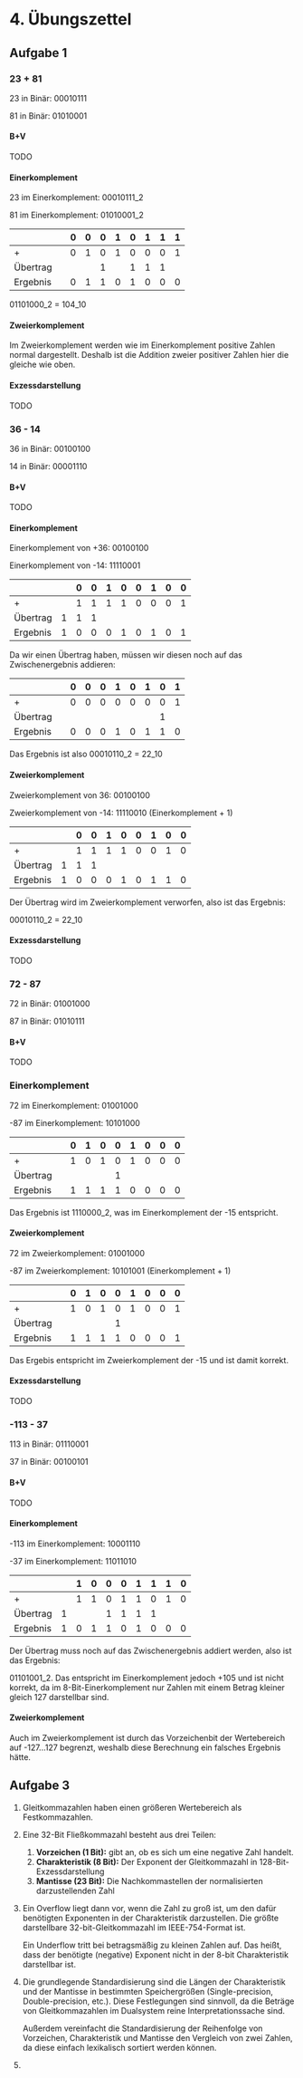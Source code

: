 # 4. Übungszettel

## Aufgabe 1

### 23 + 81

23 in Binär: 00010111

81 in Binär: 01010001

#### B+V

TODO

#### Einerkomplement

23 im Einerkomplement: 00010111_2

81 im Einerkomplement: 01010001_2

|          |      | 0    | 0    | 0    | 1    | 0    | 1    | 1    | 1    |
| -------- | ---- | ---- | ---- | ---- | ---- | ---- | ---- | ---- | ---- |
| +        |      | 0    | 1    | 0    | 1    | 0    | 0    | 0    | 1    |
| Übertrag |      |      |      | 1    |      | 1    | 1    | 1    |      |
| Ergebnis |      | 0    | 1    | 1    | 0    | 1    | 0    | 0    | 0    |

01101000_2 = 104_10

#### Zweierkomplement

Im Zweierkomplement werden wie im Einerkomplement positive Zahlen normal dargestellt. Deshalb ist die Addition zweier positiver Zahlen hier die gleiche wie oben.

#### Exzessdarstellung

TODO

### 36 - 14

36 in Binär: 00100100

14 in Binär: 00001110

#### B+V

TODO

#### Einerkomplement

Einerkomplement von +36: 00100100

Einerkomplement von -14:  11110001

|          |      | 0    | 0    | 1    | 0    | 0    | 1    | 0    | 0    |
| -------- | ---- | ---- | ---- | ---- | ---- | ---- | ---- | ---- | ---- |
| +        |      | 1    | 1    | 1    | 1    | 0    | 0    | 0    | 1    |
| Übertrag | 1    | 1    | 1    |      |      |      |      |      |      |
| Ergebnis | 1    | 0    | 0    | 0    | 1    | 0    | 1    | 0    | 1    |

Da wir einen Übertrag haben, müssen wir diesen noch auf das Zwischenergebnis addieren:

|          |      | 0    | 0    | 0    | 1    | 0    | 1    | 0    | 1    |
| -------- | ---- | ---- | ---- | ---- | ---- | ---- | ---- | ---- | ---- |
| +        |      | 0    | 0    | 0    | 0    | 0    | 0    | 0    | 1    |
| Übertrag |      |      |      |      |      |      |      | 1    |      |
| Ergebnis |      | 0    | 0    | 0    | 1    | 0    | 1    | 1    | 0    |

Das Ergebnis ist also 00010110_2 = 22_10

#### Zweierkomplement

Zweierkomplement von 36: 00100100

Zweierkomplement von -14: 11110010 (Einerkomplement + 1)

|          |      | 0    | 0    | 1    | 0    | 0    | 1    | 0    | 0    |
| -------- | ---- | ---- | ---- | ---- | ---- | ---- | ---- | ---- | ---- |
| +        |      | 1    | 1    | 1    | 1    | 0    | 0    | 1    | 0    |
| Übertrag | 1    | 1    | 1    |      |      |      |      |      |      |
| Ergebnis | 1    | 0    | 0    | 0    | 1    | 0    | 1    | 1    | 0    |

Der Übertrag wird im Zweierkomplement verworfen, also ist das Ergebnis:

00010110_2 = 22_10

#### Exzessdarstellung

TODO

### 72 - 87

72 in Binär: 01001000

87 in Binär: 01010111

#### B+V

TODO

### Einerkomplement

72 im Einerkomplement: 01001000

-87 im Einerkomplement: 10101000

|          |      | 0    | 1    | 0    | 0    | 1    | 0    | 0    | 0    |
| -------- | ---- | ---- | ---- | ---- | ---- | ---- | ---- | ---- | ---- |
| +        |      | 1    | 0    | 1    | 0    | 1    | 0    | 0    | 0    |
| Übertrag |      |      |      |      | 1    |      |      |      |      |
| Ergebnis |      | 1    | 1    | 1    | 1    | 0    | 0    | 0    | 0    |

Das Ergebnis ist 1110000_2, was im Einerkomplement der -15 entspricht.

#### Zweierkomplement

72 im Zweierkomplement: 01001000

-87 im Zweierkomplement: 10101001 (Einerkomplement + 1)

|          |      | 0    | 1    | 0    | 0    | 1    | 0    | 0    | 0    |
| -------- | ---- | ---- | ---- | ---- | ---- | ---- | ---- | ---- | ---- |
| +        |      | 1    | 0    | 1    | 0    | 1    | 0    | 0    | 1    |
| Übertrag |      |      |      |      | 1    |      |      |      |      |
| Ergebnis |      | 1    | 1    | 1    | 1    | 0    | 0    | 0    | 1    |

Das Ergebis entspricht im Zweierkomplement der -15 und ist damit korrekt.

#### Exzessdarstellung

TODO

### -113 - 37

113 in Binär: 01110001

37 in Binär: 00100101

#### B+V

TODO

#### Einerkomplement

-113 im Einerkomplement: 10001110

-37 im Einerkomplement: 11011010

|          |      | 1    | 0    | 0    | 0    | 1    | 1    | 1    | 0    |
| -------- | ---- | ---- | ---- | ---- | ---- | ---- | ---- | ---- | ---- |
| +        |      | 1    | 1    | 0    | 1    | 1    | 0    | 1    | 0    |
| Übertrag | 1    |      |      | 1    | 1    | 1    | 1    |      |      |
| Ergebnis | 1    | 0    | 1    | 1    | 0    | 1    | 0    | 0    | 0    |

Der Übertrag muss noch auf das Zwischenergebnis addiert werden, also ist das Ergebnis:

01101001_2. Das entspricht im Einerkomplement jedoch +105 und ist nicht korrekt, da im 8-Bit-Einerkomplement nur Zahlen mit einem Betrag kleiner gleich 127 darstellbar sind.

#### Zweierkomplement

Auch im Zweierkomplement ist durch das Vorzeichenbit der Wertebereich auf -127...127 begrenzt, weshalb diese Berechnung ein falsches Ergebnis hätte.



## Aufgabe 3

1. Gleitkommazahlen haben einen größeren Wertebereich als Festkommazahlen.

2. Eine 32-Bit Fließkommazahl besteht aus drei Teilen:

   1. **Vorzeichen (1 Bit):** gibt an, ob es sich um eine negative Zahl handelt.
   2. **Charakteristik (8 Bit):** Der Exponent der Gleitkommazahl in 128-Bit-Exzessdarstellung
   3. **Mantisse (23 Bit):** Die Nachkommastellen der normalisierten darzustellenden Zahl

3. Ein Overflow liegt dann vor, wenn die Zahl zu groß ist, um den dafür benötigten Exponenten in der Charakteristik darzustellen. Die größte darstellbare 32-bit-Gleitkommazahl im IEEE-754-Format ist.

   Ein Underflow tritt bei betragsmäßig zu kleinen Zahlen auf. Das heißt, dass der benötigte (negative) Exponent nicht in der 8-bit Charakteristik darstellbar ist.

4. Die grundlegende Standardisierung sind die Längen der Charakteristik und der Mantisse in bestimmten Speichergrößen (Single-precision, Double-precision, etc.). Diese Festlegungen sind sinnvoll, da die Beträge von Gleitkommazahlen im Dualsystem reine Interpretationssache sind. 

   Außerdem vereinfacht die Standardisierung der Reihenfolge von Vorzeichen, Charakteristik und Mantisse den Vergleich von zwei Zahlen, da diese einfach lexikalisch sortiert werden können.

5. 